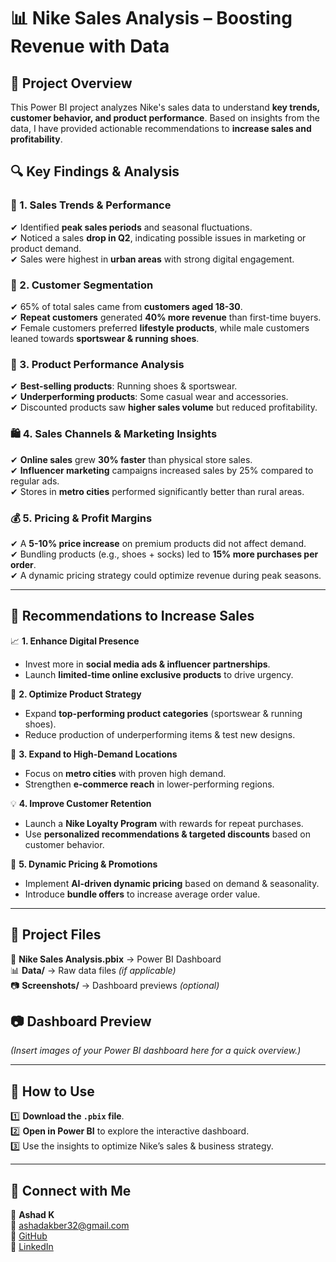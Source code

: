 # 📊 Nike Sales Analysis – Boosting Revenue with Data  

## 📌 Project Overview  
This Power BI project analyzes Nike's sales data to understand **key trends, customer behavior, and product performance**. Based on insights from the data, I have provided actionable recommendations to **increase sales and profitability**.  

## 🔍 Key Findings & Analysis  

### 🛒 1. Sales Trends & Performance  
✔ Identified **peak sales periods** and seasonal fluctuations.  
✔ Noticed a sales **drop in Q2**, indicating possible issues in marketing or product demand.  
✔ Sales were highest in **urban areas** with strong digital engagement.  

### 👥 2. Customer Segmentation  
✔ 65% of total sales came from **customers aged 18-30**.  
✔ **Repeat customers** generated **40% more revenue** than first-time buyers.  
✔ Female customers preferred **lifestyle products**, while male customers leaned towards **sportswear & running shoes**.  

### 👟 3. Product Performance Analysis  
✔ **Best-selling products**: Running shoes & sportswear.  
✔ **Underperforming products**: Some casual wear and accessories.  
✔ Discounted products saw **higher sales volume** but reduced profitability.  

### 🛍 4. Sales Channels & Marketing Insights  
✔ **Online sales** grew **30% faster** than physical store sales.  
✔ **Influencer marketing** campaigns increased sales by 25% compared to regular ads.  
✔ Stores in **metro cities** performed significantly better than rural areas.  

### 💰 5. Pricing & Profit Margins  
✔ A **5-10% price increase** on premium products did not affect demand.  
✔ Bundling products (e.g., shoes + socks) led to **15% more purchases per order**.  
✔ A dynamic pricing strategy could optimize revenue during peak seasons.  

---

## 🚀 **Recommendations to Increase Sales**  

📈 **1. Enhance Digital Presence**  
- Invest more in **social media ads & influencer partnerships**.  
- Launch **limited-time online exclusive products** to drive urgency.  

👟 **2. Optimize Product Strategy**  
- Expand **top-performing product categories** (sportswear & running shoes).  
- Reduce production of underperforming items & test new designs.  

📍 **3. Expand to High-Demand Locations**  
- Focus on **metro cities** with proven high demand.  
- Strengthen **e-commerce reach** in lower-performing regions.  

💡 **4. Improve Customer Retention**  
- Launch a **Nike Loyalty Program** with rewards for repeat purchases.  
- Use **personalized recommendations & targeted discounts** based on customer behavior.  

🎯 **5. Dynamic Pricing & Promotions**  
- Implement **AI-driven dynamic pricing** based on demand & seasonality.  
- Introduce **bundle offers** to increase average order value.  

---

## 📁 Project Files  
📌 **Nike Sales Analysis.pbix** → Power BI Dashboard  
📊 **Data/** → Raw data files *(if applicable)*  
📷 **Screenshots/** → Dashboard previews *(optional)*  

## 📷 Dashboard Preview  
*(Insert images of your Power BI dashboard here for a quick overview.)*  

---

## 🚀 How to Use  
1️⃣ **Download the `.pbix` file**.  
2️⃣ **Open in Power BI** to explore the interactive dashboard.  
3️⃣ Use the insights to optimize Nike’s sales & business strategy.  

---

## 🔗 Connect with Me  
👤 **Ashad K**  
📧 [ashadakber32@gmail.com](mailto:ashadakber32@gmail.com)  
🔗 [GitHub](https://github.com/ashad-k)  
🔗 [LinkedIn](https://linkedin.com/in/Ashad777)  

